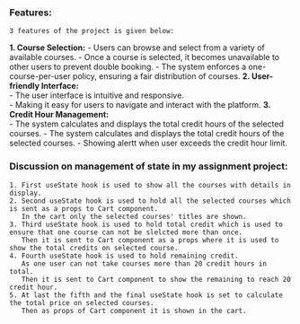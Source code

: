 ### Features:    
    3 features of the project is given below: 
   **1. Course Selection:**
        - Users can browse and select from a variety of available courses.
        - Once a course is selected, it becomes unavailable to other users to prevent double booking.
        - The system enforces a one-course-per-user policy, ensuring a fair distribution of courses.
   **2. User-friendly Interface:**  
        - The user interface is intuitive and responsive.  
        - Making it easy for users to navigate and interact with the platform.
   **3. Credit Hour Management:**  
        - The system calculates and displays the total credit hours of the selected courses.
        - The system calculates and displays the total credit hours of the selected courses.
        - Showing alertt when user exceeds the credit hour limit.  
### Discussion on management of state in my assignment project:  
    1. First useState hook is used to show all the courses with details in display.  
    2. Second useState hook is used to hold all the selected courses which is sent as a props to Cart component.  
       In the cart only the selected courses' titles are shown.
    3. Third useState hook is used to hold total credit which is used to ensure that one course can not be slelcted more than once.  
       Then it is sent to Cart component as a props where it is used to show the total credits on selected course.  
    4. Fourth useState hook is used to hold remaining credit.  
       As one user can not take courses more than 20 credit hours in total.  
       Then it is sent to Cart component to show the remaining to reach 20 credit hour.  
    5. At last the fifth and the final useState hook is set to calculate the total price on selected courses.  
       Then as props of Cart component it is shown in the cart.
     
 



